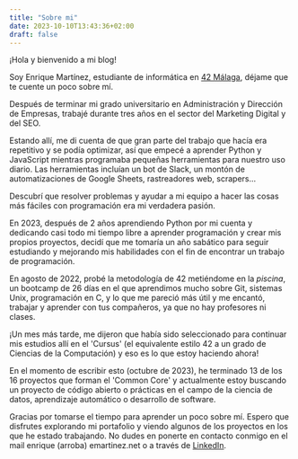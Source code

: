 ```yaml
---
title: "Sobre mi"
date: 2023-10-10T13:43:36+02:00
draft: false
---
```


¡Hola y bienvenido a mi blog!

Soy Enrique Martínez, estudiante de informática en [42 Málaga](https://www.42malaga.com/), déjame que te
cuente un poco sobre mí.

Después de terminar mi grado universitario en Administración y Dirección de Empresas,
trabajé durante tres años en el sector del Marketing Digital y del SEO.

Estando allí, me di cuenta de que gran parte del trabajo que hacía era
repetitivo y se podía optimizar, así que empecé a aprender Python y JavaScript
mientras programaba pequeñas herramientas para nuestro uso diario. Las
herramientas incluían un bot de Slack, un montón de automatizaciones de Google
Sheets, rastreadores web, scrapers...

Descubrí que resolver problemas y ayudar a mi equipo a hacer las cosas más
fáciles con programación era mi verdadera pasión.

En 2023, después de 2 años aprendiendo Python por mi cuenta y dedicando casi
todo mi tiempo libre a aprender programación y crear mis propios proyectos,
decidí que me tomaría un año sabático para seguir estudiando y mejorando mis
habilidades con el fin de encontrar un trabajo de programación.

En agosto de 2022, probé la metodología de 42 metiéndome en la *piscina*, un
bootcamp de 26 días en el que aprendimos mucho sobre Git, sistemas Unix,
programación en C, y lo que me pareció más útil y me encantó, trabajar y
aprender con tus compañeros, ya que no hay profesores ni clases.

¡Un mes más tarde, me dijeron que había sido seleccionado para continuar mis
estudios allí en el 'Cursus' (el equivalente estilo 42 a un grado de Ciencias
de la Computación) y eso es lo que estoy haciendo ahora!

En el momento de escribir esto (octubre de 2023), he terminado 13 de los 16
proyectos que forman el 'Common Core' y actualmente estoy buscando un proyecto
de código abierto o prácticas en el campo de la ciencia de datos, aprendizaje
automático o desarrollo de software.

Gracias por tomarse el tiempo para aprender un poco sobre mí. Espero que
disfrutes explorando mi portafolio y viendo algunos de los proyectos en los que
he estado trabajando. No dudes en ponerte en contacto conmigo en el mail enrique
(arroba) emartinez.net o a través de [LinkedIn](https://www.linkedin.com/in/f-enrique-martinez).
